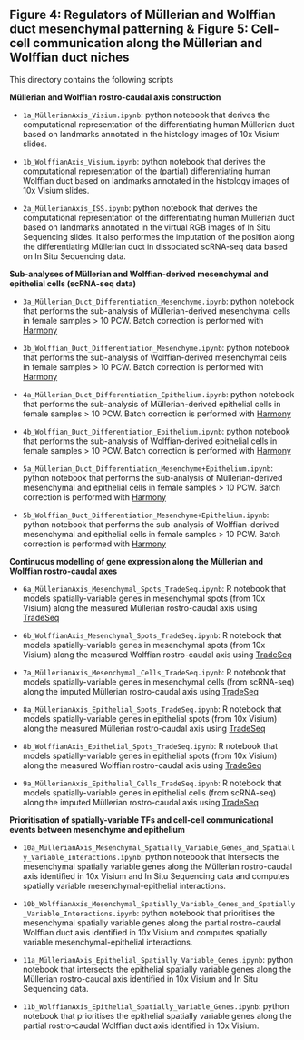 ## Figure 4: Regulators of Müllerian and Wolffian duct mesenchymal patterning & Figure 5: Cell-cell communication along the Müllerian and Wolffian duct niches

This directory contains the following scripts 

**Müllerian and Wolffian rostro-caudal axis construction**

- `1a_MüllerianAxis_Visium.ipynb`: python notebook that derives the computational representation of the differentiating human Müllerian duct based on landmarks annotated in the histology images of 10x Visium slides. 

- `1b_WolffianAxis_Visium.ipynb`: python notebook that derives the computational representation of the (partial) differentiating human Wolffian duct based on landmarks annotated in the histology images of 10x Visium slides. 
  
- `2a_MüllerianAxis_ISS.ipynb`: python notebook that derives the computational representation of the differentiating human Müllerian duct based on landmarks annotated in the virtual RGB images of In Situ Sequencing slides. It also performes the imputation of the position along the differentiating Müllerian duct in dissociated scRNA-seq data based on In Situ Sequencing data.

**Sub-analyses of Müllerian and Wolffian-derived mesenchymal and epithelial cells (scRNA-seq data)**
- `3a_Müllerian_Duct_Differentiation_Mesenchyme.ipynb`: python notebook that performs the sub-analysis of Müllerian-derived mesenchymal cells in female samples > 10 PCW. Batch correction is performed with [Harmony](https://doi.org/10.1038/s41592-019-0619-0)

- `3b_Wolffian_Duct_Differentiation_Mesenchyme.ipynb`: python notebook that performs the sub-analysis of Wolffian-derived mesenchymal cells in female samples > 10 PCW. Batch correction is performed with [Harmony](https://doi.org/10.1038/s41592-019-0619-0)
  
- `4a_Müllerian_Duct_Differentiation_Epithelium.ipynb`: python notebook that performs the sub-analysis of Müllerian-derived epithelial cells in female samples > 10 PCW. Batch correction is performed with [Harmony](https://doi.org/10.1038/s41592-019-0619-0)
  
- `4b_Wolffian_Duct_Differentiation_Epithelium.ipynb`: python notebook that performs the sub-analysis of Wolffian-derived epithelial cells in female samples > 10 PCW. Batch correction is performed with [Harmony](https://doi.org/10.1038/s41592-019-0619-0)
  
- `5a_Müllerian_Duct_Differentiation_Mesenchyme+Epithelium.ipynb`: python notebook that performs the sub-analysis of Müllerian-derived mesenchymal and epithelial cells in female samples > 10 PCW. Batch correction is performed with [Harmony](https://doi.org/10.1038/s41592-019-0619-0)
  
- `5b_Wolffian_Duct_Differentiation_Mesenchyme+Epithelium.ipynb`: python notebook that performs the sub-analysis of Wolffian-derived mesenchymal and epithelial cells in female samples > 10 PCW. Batch correction is performed with [Harmony](https://doi.org/10.1038/s41592-019-0619-0)

**Continuous modelling of gene expression along the Müllerian and Wolffian rostro-caudal axes**
  
- `6a_MüllerianAxis_Mesenchymal_Spots_TradeSeq.ipynb`:  R notebook that models spatially-variable genes in mesenchymal spots (from 10x Visium) along the measured Müllerian rostro-caudal axis using [TradeSeq](https://www.nature.com/articles/s41467-020-14766-3)

- `6b_WolffianAxis_Mesenchymal_Spots_TradeSeq.ipynb`: R notebook that models spatially-variable genes in mesenchymal spots (from 10x Visium) along the measured Wolffian rostro-caudal axis using [TradeSeq](https://www.nature.com/articles/s41467-020-14766-3)

- `7a_MüllerianAxis_Mesenchymal_Cells_TradeSeq.ipynb`: R notebook that models spatially-variable genes in mesenchymal cells (from scRNA-seq) along the imputed Müllerian rostro-caudal axis using [TradeSeq](https://www.nature.com/articles/s41467-020-14766-3)
  
- `8a_MüllerianAxis_Epithelial_Spots_TradeSeq.ipynb`: R notebook that models spatially-variable genes in epithelial spots (from 10x Visium) along the measured Müllerian rostro-caudal axis using [TradeSeq](https://www.nature.com/articles/s41467-020-14766-3)

- `8b_WolffianAxis_Epithelial_Spots_TradeSeq.ipynb`: R notebook that models spatially-variable genes in epithelial spots (from 10x Visium) along the measured Wolffian rostro-caudal axis using [TradeSeq](https://www.nature.com/articles/s41467-020-14766-3)

- `9a_MüllerianAxis_Epithelial_Cells_TradeSeq.ipynb`: R notebook that models spatially-variable genes in epithelial cells (from scRNA-seq) along the imputed Müllerian rostro-caudal axis using [TradeSeq](https://www.nature.com/articles/s41467-020-14766-3)

**Prioritisation of spatially-variable TFs and cell-cell communicational events between mesenchyme and epithelium**

- `10a_MüllerianAxis_Mesenchymal_Spatially_Variable_Genes_and_Spatially_Variable_Interactions.ipynb`: python notebook that intersects the mesenchymal spatially variable genes along the Müllerian rostro-caudal axis identified in 10x Visium and In Situ Sequencing data and computes spatially variable mesenchymal-epithelial interactions.

- `10b_WolffianAxis_Mesenchymal_Spatially_Variable_Genes_and_Spatially_Variable_Interactions.ipynb`: python notebook that prioritises the mesenchymal spatially variable genes along the partial rostro-caudal Wolffian duct axis identified in 10x Visium and computes spatially variable mesenchymal-epithelial interactions.

- `11a_MüllerianAxis_Epithelial_Spatially_Variable_Genes.ipynb`: python notebook that intersects the epithelial spatially variable genes along the Müllerian rostro-caudal axis identified in 10x Visium and In Situ Sequencing data.

- `11b_WolffianAxis_Epithelial_Spatially_Variable_Genes.ipynb`: python notebook that prioritises the epithelial spatially variable genes along the partial rostro-caudal Wolffian duct axis identified in 10x Visium.
